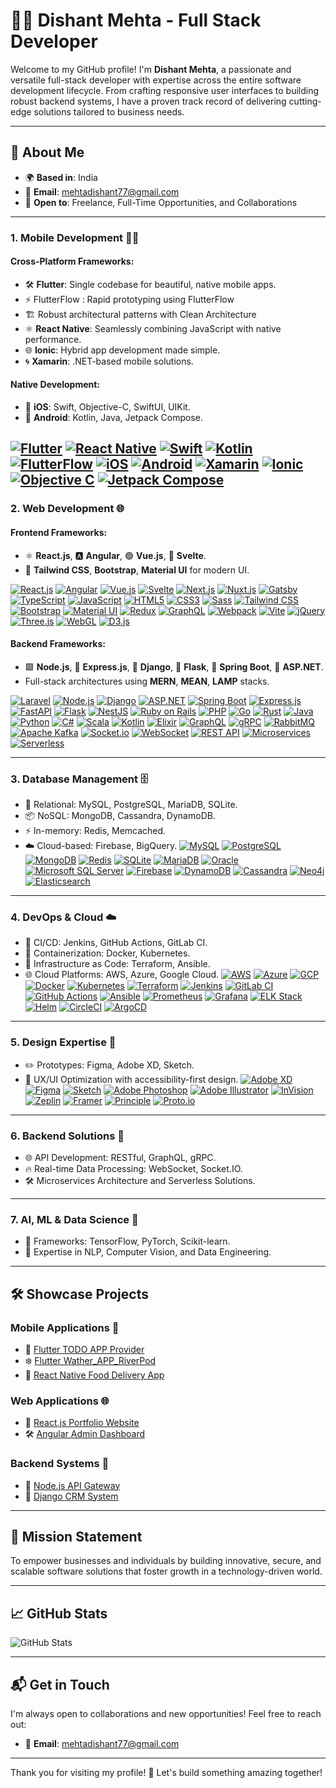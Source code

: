 # 👨‍💻 Dishant Mehta - Full Stack Developer

Welcome to my GitHub profile! I'm **Dishant Mehta**, a passionate and versatile full-stack developer with expertise across the entire software development lifecycle. From crafting responsive user interfaces to building robust backend systems, I have a proven track record of delivering cutting-edge solutions tailored to business needs.

---

## 🚀 **About Me**

- 🌍 **Based in**: India
- 📧 **Email**: [mehtadishant77@gmail.com](mailto:mehtadishant77@gmail.com)
- 💼 **Open to**: Freelance, Full-Time Opportunities, and Collaborations

---

### **1. Mobile Development** 📱🚀

#### **Cross-Platform Frameworks**:
- 🛠️ **Flutter**: Single codebase for beautiful, native mobile apps.
- ⚡ FlutterFlow :  Rapid prototyping using FlutterFlow
- 🏗️ Robust architectural patterns with Clean Architecture
- ⚛️ **React Native**: Seamlessly combining JavaScript with native performance.
- 🌐 **Ionic**: Hybrid app development made simple.
- 🌀 **Xamarin**: .NET-based mobile solutions.

#### **Native Development**:
- 🍎 **iOS**: Swift, Objective-C, SwiftUI, UIKit.
- 🤖 **Android**: Kotlin, Java, Jetpack Compose.

[![Flutter](https://img.shields.io/badge/Flutter-02569B?style=for-the-badge&logo=flutter&logoColor=white)](https://github.com/kombee-technologies/flutter-demos) [![React Native](https://img.shields.io/badge/React%20Native-61DAFB?style=for-the-badge&logo=react&logoColor=white)](https://github.com/kombee-technologies/react-native-demos) [![Swift](https://img.shields.io/badge/Swift-FA7343?style=for-the-badge&logo=swift&logoColor=white)](https://github.com/kombee-technologies/swift-demos) [![Kotlin](https://img.shields.io/badge/Kotlin-0095D5?style=for-the-badge&logo=kotlin&logoColor=white)](https://github.com/kombee-technologies/kotlin-demos) [![FlutterFlow](https://img.shields.io/badge/FlutterFlow-02569B?style=for-the-badge&logo=flutter&logoColor=white)](https://github.com/kombee-technologies/flutterflow-demos) [![iOS](https://img.shields.io/badge/iOS-000000?style=for-the-badge&logo=ios&logoColor=white)](https://github.com/kombee-technologies/ios-demos) [![Android](https://img.shields.io/badge/Android-3DDC84?style=for-the-badge&logo=android&logoColor=white)](https://github.com/kombee-technologies/android-demos) [![Xamarin](https://img.shields.io/badge/Xamarin-3498DB?style=for-the-badge&logo=xamarin&logoColor=white)](https://github.com/kombee-technologies/xamarin-demos) [![Ionic](https://img.shields.io/badge/Ionic-3880FF?style=for-the-badge&logo=ionic&logoColor=white)](https://github.com/kombee-technologies/ionic-demos) [![Objective C](https://img.shields.io/badge/Objective--C-A8B9CC?style=for-the-badge&logo=apple&logoColor=white)](https://github.com/kombee-technologies/objective-c-demos) [![Jetpack Compose](https://img.shields.io/badge/Jetpack%20Compose-4285F4?style=for-the-badge&logo=jetpackcompose&logoColor=white)](https://github.com/kombee-technologies/jetpack-compose-demos)
---

### **2. Web Development** 🌐

#### **Frontend Frameworks**:
- ⚛️ **React.js**, 🅰️ **Angular**, 🟢 **Vue.js**, 🔶 **Svelte**.
- 🎨 **Tailwind CSS**, **Bootstrap**, **Material UI** for modern UI.

[![React.js](https://img.shields.io/badge/React.js-20232A?style=for-the-badge&logo=react&logoColor=61DAFB)](https://github.com/kombee-technologies/react-demos) [![Angular](https://img.shields.io/badge/Angular-DD0031?style=for-the-badge&logo=angular&logoColor=white)](https://github.com/kombee-technologies/angular-demos) [![Vue.js](https://img.shields.io/badge/Vue.js-4FC08D?style=for-the-badge&logo=vue.js&logoColor=white)](https://github.com/kombee-technologies/vue-demos) [![Svelte](https://img.shields.io/badge/Svelte-FF3E00?style=for-the-badge&logo=svelte&logoColor=white)](https://github.com/kombee-technologies/svelte-demos) [![Next.js](https://img.shields.io/badge/Next.js-000000?style=for-the-badge&logo=nextdotjs&logoColor=white)](https://github.com/kombee-technologies/nextjs-demos) [![Nuxt.js](https://img.shields.io/badge/Nuxt.js-00C58E?style=for-the-badge&logo=nuxtdotjs&logoColor=white)](https://github.com/kombee-technologies/nuxtjs-demos) [![Gatsby](https://img.shields.io/badge/Gatsby-663399?style=for-the-badge&logo=gatsby&logoColor=white)](https://github.com/kombee-technologies/gatsby-demos) [![TypeScript](https://img.shields.io/badge/TypeScript-3178C6?style=for-the-badge&logo=typescript&logoColor=white)](https://github.com/kombee-technologies/typescript-demos) [![JavaScript](https://img.shields.io/badge/JavaScript-F7DF1E?style=for-the-badge&logo=javascript&logoColor=black)](https://github.com/kombee-technologies/javascript-demos) [![HTML5](https://img.shields.io/badge/HTML5-E34F26?style=for-the-badge&logo=html5&logoColor=white)](https://github.com/kombee-technologies/html5-demos) [![CSS3](https://img.shields.io/badge/CSS3-1572B6?style=for-the-badge&logo=css3&logoColor=white)](https://github.com/kombee-technologies/css3-demos) [![Sass](https://img.shields.io/badge/Sass-CC6699?style=for-the-badge&logo=sass&logoColor=white)](https://github.com/kombee-technologies/sass-demos) [![Tailwind CSS](https://img.shields.io/badge/Tailwind_CSS-38B2AC?style=for-the-badge&logo=tailwind-css&logoColor=white)](https://github.com/kombee-technologies/tailwind-demos) [![Bootstrap](https://img.shields.io/badge/Bootstrap-7952B3?style=for-the-badge&logo=bootstrap&logoColor=white)](https://github.com/kombee-technologies/bootstrap-demos) [![Material UI](https://img.shields.io/badge/Material_UI-0081CB?style=for-the-badge&logo=material-ui&logoColor=white)](https://github.com/kombee-technologies/material-ui-demos) [![Redux](https://img.shields.io/badge/Redux-764ABC?style=for-the-badge&logo=redux&logoColor=white)](https://github.com/kombee-technologies/redux-demos) [![GraphQL](https://img.shields.io/badge/GraphQL-E10098?style=for-the-badge&logo=graphql&logoColor=white)](https://github.com/kombee-technologies/graphql-demos) [![Webpack](https://img.shields.io/badge/Webpack-8DD6F9?style=for-the-badge&logo=webpack&logoColor=black)](https://github.com/kombee-technologies/webpack-demos) [![Vite](https://img.shields.io/badge/Vite-646CFF?style=for-the-badge&logo=vite&logoColor=white)](https://github.com/kombee-technologies/vite-demos) [![jQuery](https://img.shields.io/badge/jQuery-0769AD?style=for-the-badge&logo=jquery&logoColor=white)](https://github.com/kombee-technologies/jquery-demos) [![Three.js](https://img.shields.io/badge/Three.js-000000?style=for-the-badge&logo=three.js&logoColor=white)](https://github.com/kombee-technologies/threejs-demos) [![WebGL](https://img.shields.io/badge/WebGL-990000?style=for-the-badge&logo=webgl&logoColor=white)](https://github.com/kombee-technologies/webgl-demos) [![D3.js](https://img.shields.io/badge/D3.js-F9A03C?style=for-the-badge&logo=d3.js&logoColor=white)](https://github.com/kombee-technologies/d3js-demos)

#### **Backend Frameworks**:
- 🟩 **Node.js**, 🌱 **Express.js**, 🐍 **Django**, 🧪 **Flask**, 🍃 **Spring Boot**, 🔵 **ASP.NET**.
- Full-stack architectures using **MERN**, **MEAN**, **LAMP** stacks.

[![Laravel](https://img.shields.io/badge/Laravel-FF2D20?style=for-the-badge&logo=laravel&logoColor=white)](https://github.com/kombee-technologies/laravel-demos) [![Node.js](https://img.shields.io/badge/Node.js-339933?style=for-the-badge&logo=nodedotjs&logoColor=white)](https://github.com/kombee-technologies/nodejs-demos) [![Django](https://img.shields.io/badge/Django-092E20?style=for-the-badge&logo=django&logoColor=white)](https://github.com/kombee-technologies/django-demos) [![ASP.NET](https://img.shields.io/badge/ASP.NET-512BD4?style=for-the-badge&logo=dotnet&logoColor=white)](https://github.com/kombee-technologies/aspnet-demos) [![Spring Boot](https://img.shields.io/badge/Spring%20Boot-6DB33F?style=for-the-badge&logo=springboot&logoColor=white)](https://github.com/kombee-technologies/spring-boot-demos) [![Express.js](https://img.shields.io/badge/Express.js-000000?style=for-the-badge&logo=express&logoColor=white)](https://github.com/kombee-technologies/expressjs-demos) [![FastAPI](https://img.shields.io/badge/FastAPI-009688?style=for-the-badge&logo=fastapi&logoColor=white)](https://github.com/kombee-technologies/fastapi-demos) [![Flask](https://img.shields.io/badge/Flask-000000?style=for-the-badge&logo=flask&logoColor=white)](https://github.com/kombee-technologies/flask-demos) [![NestJS](https://img.shields.io/badge/NestJS-E0234E?style=for-the-badge&logo=nestjs&logoColor=white)](https://github.com/kombee-technologies/nestjs-demos) [![Ruby on Rails](https://img.shields.io/badge/Ruby%20on%20Rails-CC0000?style=for-the-badge&logo=ruby-on-rails&logoColor=white)](https://github.com/kombee-technologies/rails-demos) [![PHP](https://img.shields.io/badge/PHP-777BB4?style=for-the-badge&logo=php&logoColor=white)](https://github.com/kombee-technologies/php-demos) [![Go](https://img.shields.io/badge/Go-00ADD8?style=for-the-badge&logo=go&logoColor=white)](https://github.com/kombee-technologies/go-demos) [![Rust](https://img.shields.io/badge/Rust-000000?style=for-the-badge&logo=rust&logoColor=white)](https://github.com/kombee-technologies/rust-demos) [![Java](https://img.shields.io/badge/Java-ED8B00?style=for-the-badge&logo=java&logoColor=white)](https://github.com/kombee-technologies/java-demos) [![Python](https://img.shields.io/badge/Python-3776AB?style=for-the-badge&logo=python&logoColor=white)](https://github.com/kombee-technologies/python-demos) [![C#](https://img.shields.io/badge/C%23-239120?style=for-the-badge&logo=c-sharp&logoColor=white)](https://github.com/kombee-technologies/csharp-demos) [![Scala](https://img.shields.io/badge/Scala-DC322F?style=for-the-badge&logo=scala&logoColor=white)](https://github.com/kombee-technologies/scala-demos) [![Kotlin](https://img.shields.io/badge/Kotlin-0095D5?style=for-the-badge&logo=kotlin&logoColor=white)](https://github.com/kombee-technologies/kotlin-backend-demos) [![Elixir](https://img.shields.io/badge/Elixir-4B275F?style=for-the-badge&logo=elixir&logoColor=white)](https://github.com/kombee-technologies/elixir-demos) [![GraphQL](https://img.shields.io/badge/GraphQL-E10098?style=for-the-badge&logo=graphql&logoColor=white)](https://github.com/kombee-technologies/graphql-backend-demos) [![gRPC](https://img.shields.io/badge/gRPC-244c5a?style=for-the-badge&logo=grpc&logoColor=white)](https://github.com/kombee-technologies/grpc-demos) [![RabbitMQ](https://img.shields.io/badge/RabbitMQ-FF6600?style=for-the-badge&logo=rabbitmq&logoColor=white)](https://github.com/kombee-technologies/rabbitmq-demos) [![Apache Kafka](https://img.shields.io/badge/Apache%20Kafka-231F20?style=for-the-badge&logo=apache-kafka&logoColor=white)](https://github.com/kombee-technologies/kafka-demos) [![Socket.io](https://img.shields.io/badge/Socket.io-010101?style=for-the-badge&logo=socket.io&logoColor=white)](https://github.com/kombee-technologies/socketio-demos) [![WebSocket](https://img.shields.io/badge/WebSocket-010101?style=for-the-badge&logo=socket.io&logoColor=white)](https://github.com/kombee-technologies/websocket-demos) [![REST API](https://img.shields.io/badge/REST%20API-009688?style=for-the-badge&logo=fastapi&logoColor=white)](https://github.com/kombee-technologies/rest-api-demos) [![Microservices](https://img.shields.io/badge/Microservices-1572B6?style=for-the-badge&logo=dotnet&logoColor=white)](https://github.com/kombee-technologies/microservices-demos) [![Serverless](https://img.shields.io/badge/Serverless-FD5750?style=for-the-badge&logo=serverless&logoColor=white)](https://github.com/kombee-technologies/serverless-demos)

---

### **3. Database Management** 🗄️

- 💾 Relational: MySQL, PostgreSQL, MariaDB, SQLite.
- 📦 NoSQL: MongoDB, Cassandra, DynamoDB.
- ⚡ In-memory: Redis, Memcached.
- ☁️ Cloud-based: Firebase, BigQuery.
[![MySQL](https://img.shields.io/badge/MySQL-4479A1?style=for-the-badge&logo=mysql&logoColor=white)](https://github.com/kombee-technologies/mysql-demos) [![PostgreSQL](https://img.shields.io/badge/PostgreSQL-336791?style=for-the-badge&logo=postgresql&logoColor=white)](https://github.com/kombee-technologies/postgresql-demos) [![MongoDB](https://img.shields.io/badge/MongoDB-47A248?style=for-the-badge&logo=mongodb&logoColor=white)](https://github.com/kombee-technologies/mongodb-demos) [![Redis](https://img.shields.io/badge/Redis-DC382D?style=for-the-badge&logo=redis&logoColor=white)](https://github.com/kombee-technologies/redis-demos) [![SQLite](https://img.shields.io/badge/SQLite-003B57?style=for-the-badge&logo=sqlite&logoColor=white)](https://github.com/kombee-technologies/sqlite-demos) [![MariaDB](https://img.shields.io/badge/MariaDB-003545?style=for-the-badge&logo=mariadb&logoColor=white)](https://github.com/kombee-technologies/mariadb-demos) [![Oracle](https://img.shields.io/badge/Oracle-F80000?style=for-the-badge&logo=oracle&logoColor=white)](https://github.com/kombee-technologies/oracle-demos) [![Microsoft SQL Server](https://img.shields.io/badge/Microsoft%20SQL%20Server-CC2927?style=for-the-badge&logo=microsoft%20sql%20server&logoColor=white)](https://github.com/kombee-technologies/mssql-demos) [![Firebase](https://img.shields.io/badge/Firebase-FFCA28?style=for-the-badge&logo=firebase&logoColor=black)](https://github.com/kombee-technologies/firebase-demos) [![DynamoDB](https://img.shields.io/badge/DynamoDB-4053D6?style=for-the-badge&logo=amazon-dynamodb&logoColor=white)](https://github.com/kombee-technologies/dynamodb-demos) [![Cassandra](https://img.shields.io/badge/Cassandra-1287B1?style=for-the-badge&logo=apache-cassandra&logoColor=white)](https://github.com/kombee-technologies/cassandra-demos) [![Neo4j](https://img.shields.io/badge/Neo4j-008CC1?style=for-the-badge&logo=neo4j&logoColor=white)](https://github.com/kombee-technologies/neo4j-demos) [![Elasticsearch](https://img.shields.io/badge/Elasticsearch-005571?style=for-the-badge&logo=elasticsearch&logoColor=white)](https://github.com/kombee-technologies/elasticsearch-demos)
---

### **4. DevOps & Cloud** ☁️

- 🔄 CI/CD: Jenkins, GitHub Actions, GitLab CI.
- 🐳 Containerization: Docker, Kubernetes.
- 📜 Infrastructure as Code: Terraform, Ansible.
- 🌐 Cloud Platforms: AWS, Azure, Google Cloud.
[![AWS](https://img.shields.io/badge/AWS-232F3E?style=for-the-badge&logo=amazonaws&logoColor=white)](https://github.com/kombee-technologies/aws-demos) [![Azure](https://img.shields.io/badge/Azure-0078D4?style=for-the-badge&logo=microsoftazure&logoColor=white)](https://github.com/kombee-technologies/azure-demos) [![GCP](https://img.shields.io/badge/GCP-4285F4?style=for-the-badge&logo=google-cloud&logoColor=white)](https://github.com/kombee-technologies/gcp-demos) [![Docker](https://img.shields.io/badge/Docker-2496ED?style=for-the-badge&logo=docker&logoColor=white)](https://github.com/kombee-technologies/docker-demos) [![Kubernetes](https://img.shields.io/badge/Kubernetes-326CE5?style=for-the-badge&logo=kubernetes&logoColor=white)](https://github.com/kombee-technologies/kubernetes-demos) [![Terraform](https://img.shields.io/badge/Terraform-623CE4?style=for-the-badge&logo=terraform&logoColor=white)](https://github.com/kombee-technologies/terraform-demos) [![Jenkins](https://img.shields.io/badge/Jenkins-D24939?style=for-the-badge&logo=jenkins&logoColor=white)](https://github.com/kombee-technologies/jenkins-demos) [![GitLab CI](https://img.shields.io/badge/GitLab%20CI-FCA121?style=for-the-badge&logo=gitlab&logoColor=white)](https://github.com/kombee-technologies/gitlab-ci-demos) [![GitHub Actions](https://img.shields.io/badge/GitHub%20Actions-2088FF?style=for-the-badge&logo=github-actions&logoColor=white)](https://github.com/kombee-technologies/github-actions-demos) [![Ansible](https://img.shields.io/badge/Ansible-EE0000?style=for-the-badge&logo=ansible&logoColor=white)](https://github.com/kombee-technologies/ansible-demos) [![Prometheus](https://img.shields.io/badge/Prometheus-E6522C?style=for-the-badge&logo=prometheus&logoColor=white)](https://github.com/kombee-technologies/prometheus-demos) [![Grafana](https://img.shields.io/badge/Grafana-F46800?style=for-the-badge&logo=grafana&logoColor=white)](https://github.com/kombee-technologies/grafana-demos) [![ELK Stack](https://img.shields.io/badge/ELK%20Stack-005571?style=for-the-badge&logo=elastic&logoColor=white)](https://github.com/kombee-technologies/elk-stack-demos) [![Helm](https://img.shields.io/badge/Helm-0F1689?style=for-the-badge&logo=helm&logoColor=white)](https://github.com/kombee-technologies/helm-demos) [![CircleCI](https://img.shields.io/badge/CircleCI-343434?style=for-the-badge&logo=circleci&logoColor=white)](https://github.com/kombee-technologies/circleci-demos) [![ArgoCD](https://img.shields.io/badge/ArgoCD-EF7B4D?style=for-the-badge&logo=argo&logoColor=white)](https://github.com/kombee-technologies/argocd-demos)
---

### **5. Design Expertise** 🎨

- ✏️ Prototypes: Figma, Adobe XD, Sketch.
- 🎯 UX/UI Optimization with accessibility-first design.
[![Adobe XD](https://img.shields.io/badge/Adobe%20XD-FF61F6?style=for-the-badge&logo=adobe-xd&logoColor=white)](https://github.com/kombee-technologies/adobe-xd-demos) [![Figma](https://img.shields.io/badge/Figma-F24E1E?style=for-the-badge&logo=figma&logoColor=white)](https://github.com/kombee-technologies/figma-demos) [![Sketch](https://img.shields.io/badge/Sketch-F7B500?style=for-the-badge&logo=sketch&logoColor=black)](https://github.com/kombee-technologies/sketch-demos) [![Adobe Photoshop](https://img.shields.io/badge/Adobe%20Photoshop-31A8FF?style=for-the-badge&logo=adobe-photoshop&logoColor=white)](https://github.com/kombee-technologies/photoshop-demos) [![Adobe Illustrator](https://img.shields.io/badge/Adobe%20Illustrator-FF9A00?style=for-the-badge&logo=adobe-illustrator&logoColor=white)](https://github.com/kombee-technologies/illustrator-demos) [![InVision](https://img.shields.io/badge/InVision-FF3366?style=for-the-badge&logo=invision&logoColor=white)](https://github.com/kombee-technologies/invision-demos) [![Zeplin](https://img.shields.io/badge/Zeplin-F69833?style=for-the-badge&logo=zeplin&logoColor=white)](https://github.com/kombee-technologies/zeplin-demos) [![Framer](https://img.shields.io/badge/Framer-0055FF?style=for-the-badge&logo=framer&logoColor=white)](https://github.com/kombee-technologies/framer-demos) [![Principle](https://img.shields.io/badge/Principle-FF5C00?style=for-the-badge&logo=principle&logoColor=white)](https://github.com/kombee-technologies/principle-demos) [![Proto.io](https://img.shields.io/badge/Proto.io-161637?style=for-the-badge&logo=proto.io&logoColor=white)](https://github.com/kombee-technologies/protoio-demos)
---

### **6. Backend Solutions** 🔗

- 🌐 API Development: RESTful, GraphQL, gRPC.
- 🔥 Real-time Data Processing: WebSocket, Socket.IO.
- 🛠️ Microservices Architecture and Serverless Solutions.

---

### **7. AI, ML & Data Science** 🤖

- 🧠 Frameworks: TensorFlow, PyTorch, Scikit-learn.
- 🌌 Expertise in NLP, Computer Vision, and Data Engineering.

---

## 🛠️ **Showcase Projects**

### **Mobile Applications** 📱

- 📝 [Flutter TODO APP Provider](https://github.com/DishantKombee/todo_app_provider)
- ❄️ [Flutter Wather_APP_RiverPod](https://github.com/DishantKombee/wether_app_riverpod)
- 🍔 [React Native Food Delivery App](https://github.com/DishantKombee/ReactNativeFoodApp)

### **Web Applications** 🌐

- 🌟 [React.js Portfolio Website](https://github.com/DishantKombee/ReactPortfolio)
- 🛠️ [Angular Admin Dashboard](https://github.com/DishantKombee/AngularDashboard)

### **Backend Systems** 🔗

- 🌉 [Node.js API Gateway](https://github.com/DishantKombee/NodeAPIService)
- 💼 [Django CRM System](https://github.com/DishantKombee/DjangoCRM)

---


## 🎯 **Mission Statement**

To empower businesses and individuals by building innovative, secure, and scalable software solutions that foster growth in a technology-driven world.

---

## 📈 **GitHub Stats**

![GitHub Stats](https://github-readme-stats.vercel.app/api?username=DishantKombee&show_icons=true&hide_title=true&theme=radical)

---

## 📬 **Get in Touch**

I'm always open to collaborations and new opportunities! Feel free to reach out:

- 📧 **Email**: [mehtadishant77@gmail.com](mailto:mehtadishant77@gmail.com)

---

Thank you for visiting my profile! 🚀 Let's build something amazing together!

